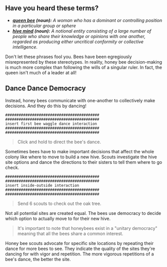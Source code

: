 ## Have you heard these terms?
- _**[queen bee](https://www.merriam-webster.com/dictionary/queen%20bee) (noun):** A woman who has a dominant or controlling position in a particular group or sphere_
- _**[hive mind](https://www.merriam-webster.com/dictionary/hive%20mind) (noun):** A notional entity consisting of a large number of people who share their knowledge or opinions with one another, regarded as producing either uncritical conformity or collective intelligence._

Don't let these phrases fool you. Bees have been egregiously misrepresented by these stereotypes. In reality, honey bee decision-making is much more complex than following the wills of a singular ruler. In fact, the queen isn't much of a leader at all!

## Dance Dance Democracy

Instead, honey bees communicate with one-another to collectively make decisions. And they do this by dancing!

`##########################################`  
`##########################################`  
`insert first bee waggle dance interaction`  
`##########################################`  
`##########################################`  
> Click and hold to direct the bee's dance.

Sometimes bees have to make important decisions that affect the whole colony like where to move to build a new hive. Scouts investigate the hive site options and dance the directions to their sisters to tell them where to go check.

`##########################################`  
`##########################################`  
`insert inside-outside interaction`  
`##########################################`  
`##########################################`  
> Send 6 scouts to check out the oak tree.

Not all potential sites are created equal. The bees use democracy to decide which option to actually move to for their new hive.

> It's important to note that honeybees exist in a "unitary democracy" meaning that all the bees share a common interest.

Honey bee scouts advocate for specific site locations by repeating their dance for more bees to see. They indicate the quality of the sites they're dancing for with vigor and repetition. The more vigorous repetitions of a bee's dance, the better the site.
